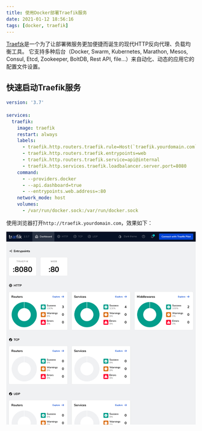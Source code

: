 ```yaml
---
title: 使用Docker部署Traefik服务
date: 2021-01-12 18:56:16
tags: [docker, traefik]
---
```


[Traefɪk][]是一个为了让部署微服务更加便捷而诞生的现代HTTP反向代理、负载均衡工具。
它支持多种后台（Docker, Swarm, Kubernetes, Marathon, Mesos, Consul, Etcd,
Zookeeper, BoltDB, Rest API, file…）来自动化、动态的应用它的配置文件设置。

[Traefɪk]: https://traefik.io/

## 快速启动Traefik服务

```yaml
version: '3.7'

services:
  traefik:
    image: traefik
    restart: always
    labels:
      - traefik.http.routers.traefik.rule=Host(`traefik.yourdomain.com`)
      - traefik.http.routers.traefik.entrypoints=web
      - traefik.http.routers.traefik.service=api@internal
      - traefik.http.services.traefik.loadbalancer.server.port=8080
    command:
      - --providers.docker
      - --api.dashboard=true
      - --entrypoints.web.address=:80
    network_mode: host
    volumes:
      - /var/run/docker.sock:/var/run/docker.sock
```

<!--more-->

使用浏览器打开`http://traefik.yourdomain.com`，效果如下：

![](/images/docker-traefik.png)
